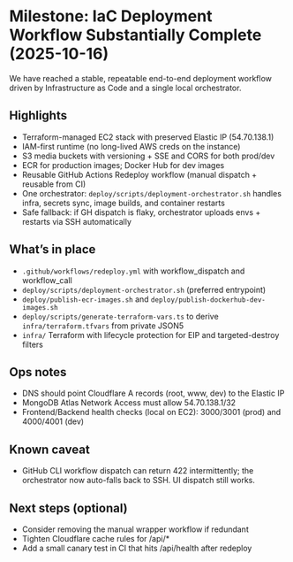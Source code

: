 # Milestone: IaC Deployment Workflow Substantially Complete (2025-10-16)

We have reached a stable, repeatable end-to-end deployment workflow driven by Infrastructure as Code and a single local orchestrator.

## Highlights

- Terraform-managed EC2 stack with preserved Elastic IP (54.70.138.1)
- IAM-first runtime (no long-lived AWS creds on the instance)
- S3 media buckets with versioning + SSE and CORS for both prod/dev
- ECR for production images; Docker Hub for dev images
- Reusable GitHub Actions Redeploy workflow (manual dispatch + reusable from CI)
- One orchestrator: `deploy/scripts/deployment-orchestrator.sh` handles infra, secrets sync, image builds, and container restarts
- Safe fallback: if GH dispatch is flaky, orchestrator uploads envs + restarts via SSH automatically

## What’s in place

- `.github/workflows/redeploy.yml` with workflow_dispatch and workflow_call
- `deploy/scripts/deployment-orchestrator.sh` (preferred entrypoint)
- `deploy/publish-ecr-images.sh` and `deploy/publish-dockerhub-dev-images.sh`
- `deploy/scripts/generate-terraform-vars.ts` to derive `infra/terraform.tfvars` from private JSON5
- `infra/` Terraform with lifecycle protection for EIP and targeted-destroy filters

## Ops notes

- DNS should point Cloudflare A records (root, www, dev) to the Elastic IP
- MongoDB Atlas Network Access must allow 54.70.138.1/32
- Frontend/Backend health checks (local on EC2): 3000/3001 (prod) and 4000/4001 (dev)

## Known caveat

- GitHub CLI workflow dispatch can return 422 intermittently; the orchestrator now auto-falls back to SSH. UI dispatch still works.

## Next steps (optional)

- Consider removing the manual wrapper workflow if redundant
- Tighten Cloudflare cache rules for /api/\*
- Add a small canary test in CI that hits /api/health after redeploy
